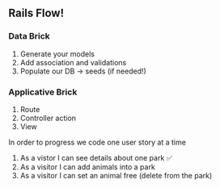 ## Rails Flow!

### Data Brick
1. Generate your models
2. Add association and validations
3. Populate our DB -> seeds (if needed!)

### Applicative Brick
1. Route
2. Controller action
3. View

In order to progress we code one user story at a time
1. As a vistor I can see details about one park ✅
2. As a visitor I can add animals into a park
3. As a visitor I can set an animal free (delete from the park)
